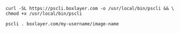 ```shell
curl -SL https://pscli.boxlayer.com -o /usr/local/bin/pscli && \
chmod +x /usr/local/bin/pscli
```

```shell
pscli . boxlayer.com/my-username/image-name
```
